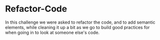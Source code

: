 # Refactor-Code

In this challenge we were asked to refactor the code, and to add semantic elements, while cleaning it up a bit as we go to build good practices for when going in to look at someone else's code.
